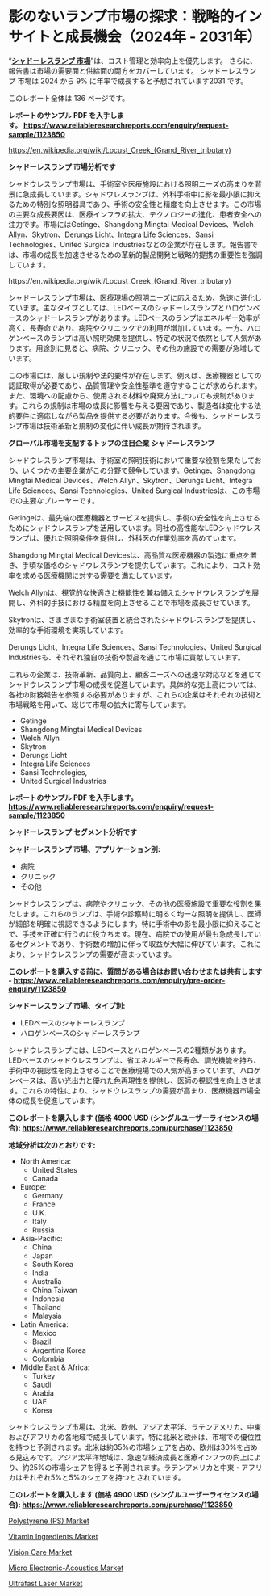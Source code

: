 <p><h1>影のないランプ市場の探求：戦略的インサイトと成長機会（2024年 - 2031年）</h1></p><p>&ldquo;<strong><a href="https://www.reliableresearchreports.com/shadowless-lamps-r1123850?utm_campaign=110&utm_medium=9&utm_source=Github&utm_content=ia&utm_term=17112024&utm_id=shadowless-lamps">シャドーレスランプ 市場</a></strong>&rdquo;は、コスト管理と効率向上を優先します。 さらに、報告書は市場の需要面と供給面の両方をカバーしています。 シャドーレスランプ 市場は 2024 から 9% に年率で成長すると予想されています2031 です。</p>
<p>このレポート全体は 136 ページです。</p>
<p><strong>レポートのサンプル PDF を入手します。&nbsp;<a href="https://www.reliableresearchreports.com/enquiry/request-sample/1123850?utm_campaign=110&utm_medium=9&utm_source=Github&utm_content=ia&utm_term=17112024&utm_id=shadowless-lamps">https://www.reliableresearchreports.com/enquiry/request-sample/1123850</a></strong></p>
<p><a href="https://en.wikipedia.org/wiki/Locust_Creek_(Grand_River_tributary)?utm_campaign=110&utm_medium=9&utm_source=Github&utm_content=ia&utm_term=17112024&utm_id=shadowless-lamps">https://en.wikipedia.org/wiki/Locust_Creek_(Grand_River_tributary)</a></p>
<p><strong>シャドーレスランプ 市場分析です</strong></p>
<p><p>シャドウレスランプ市場は、手術室や医療施設における照明ニーズの高まりを背景に急成長しています。シャドウレスランプは、外科手術中に影を最小限に抑えるための特別な照明器具であり、手術の安全性と精度を向上させます。この市場の主要な成長要因は、医療インフラの拡大、テクノロジーの進化、患者安全への注力です。市場にはGetinge、Shangdong Mingtai Medical Devices、Welch Allyn、Skytron、Derungs Licht、Integra Life Sciences、Sansi Technologies、United Surgical Industriesなどの企業が存在します。報告書では、市場の成長を加速させるための革新的製品開発と戦略的提携の重要性を強調しています。</p></p>
<p>https://en.wikipedia.org/wiki/Locust_Creek_(Grand_River_tributary)</p>
<p><p>シャドーレスランプ市場は、医療現場の照明ニーズに応えるため、急速に進化しています。主なタイプとしては、LEDベースのシャドーレスランプとハロゲンベースのシャドーレスランプがあります。LEDベースのランプはエネルギー効率が高く、長寿命であり、病院やクリニックでの利用が増加しています。一方、ハロゲンベースのランプは高い照明効果を提供し、特定の状況で依然として人気があります。用途別に見ると、病院、クリニック、その他の施設での需要が急増しています。</p><p>この市場には、厳しい規制や法的要件が存在します。例えば、医療機器としての認証取得が必要であり、品質管理や安全性基準を遵守することが求められます。また、環境への配慮から、使用される材料や廃棄方法についても規制があります。これらの規制は市場の成長に影響を与える要因であり、製造者は変化する法的要件に適応しながら製品を提供する必要があります。今後も、シャドーレスランプ市場は技術革新と規制の変化に伴い成長が期待されます。</p></p>
<p><strong>グローバル市場を支配するトップの注目企業 シャドーレスランプ</strong></p>
<p><p>シャドウレスランプ市場は、手術室の照明技術において重要な役割を果たしており、いくつかの主要企業がこの分野で競争しています。Getinge、Shangdong Mingtai Medical Devices、Welch Allyn、Skytron、Derungs Licht、Integra Life Sciences、Sansi Technologies、United Surgical Industriesは、この市場での主要なプレーヤーです。</p><p>Getingeは、最先端の医療機器とサービスを提供し、手術の安全性を向上させるためにシャドウレスランプを活用しています。同社の高性能なLEDシャドウレスランプは、優れた照明条件を提供し、外科医の作業効率を高めています。</p><p>Shangdong Mingtai Medical Devicesは、高品質な医療機器の製造に重点を置き、手頃な価格のシャドウレスランプを提供しています。これにより、コスト効率を求める医療機関に対する需要を満たしています。</p><p>Welch Allynは、視覚的な快適さと機能性を兼ね備えたシャドウレスランプを展開し、外科的手技における精度を向上させることで市場を成長させています。</p><p>Skytronは、さまざまな手術室装置と統合されたシャドウレスランプを提供し、効率的な手術環境を実現しています。</p><p>Derungs Licht、Integra Life Sciences、Sansi Technologies、United Surgical Industriesも、それぞれ独自の技術や製品を通じて市場に貢献しています。</p><p>これらの企業は、技術革新、品質向上、顧客ニーズへの迅速な対応などを通じてシャドウレスランプ市場の成長を促進しています。具体的な売上高については、各社の財務報告を参照する必要がありますが、これらの企業はそれぞれの技術と市場戦略を用いて、総じて市場の拡大に寄与しています。</p></p>
<p><ul><li>Getinge</li><li>Shangdong Mingtai Medical Devices</li><li>Welch Allyn</li><li>Skytron</li><li>Derungs Licht</li><li>Integra Life Sciences</li><li>Sansi Technologies,</li><li>United Surgical Industries</li></ul></p>
<p><strong>レポートのサンプル PDF を入手します。 <a href="https://www.reliableresearchreports.com/enquiry/request-sample/1123850?utm_campaign=110&utm_medium=9&utm_source=Github&utm_content=ia&utm_term=17112024&utm_id=shadowless-lamps">https://www.reliableresearchreports.com/enquiry/request-sample/1123850</a></strong></p>
<p><strong>シャドーレスランプ セグメント分析です</strong></p>
<p><strong>シャドーレスランプ 市場、アプリケーション別:</strong></p>
<p><ul><li>病院</li><li>クリニック</li><li>その他</li></ul></p>
<p><p>シャドウレスランプは、病院やクリニック、その他の医療施設で重要な役割を果たします。これらのランプは、手術や診察時に明るく均一な照明を提供し、医師が細部を明確に視認できるようにします。特に手術中の影を最小限に抑えることで、手技を正確に行うのに役立ちます。現在、病院での使用が最も急成長しているセグメントであり、手術数の増加に伴って収益が大幅に伸びています。これにより、シャドウレスランプの需要が高まっています。</p></p>
<p><strong>このレポートを購入する前に、質問がある場合はお問い合わせまたは共有します - <a href="https://www.reliableresearchreports.com/enquiry/pre-order-enquiry/1123850?utm_campaign=110&utm_medium=9&utm_source=Github&utm_content=ia&utm_term=17112024&utm_id=shadowless-lamps">https://www.reliableresearchreports.com/enquiry/pre-order-enquiry/1123850</a></strong></p>
<p><strong>シャドーレスランプ 市場、タイプ別:</strong></p>
<p><ul><li>LEDベースのシャドーレスランプ</li><li>ハロゲンベースのシャドーレスランプ</li></ul></p>
<p><p>シャドウレスランプには、LEDベースとハロゲンベースの2種類があります。LEDベースのシャドウレスランプは、省エネルギーで長寿命、調光機能を持ち、手術中の視認性を向上させることで医療現場での人気が高まっています。ハロゲンベースは、高い光出力と優れた色再現性を提供し、医師の視認性を向上させます。これらの特性により、シャドウレスランプの需要が高まり、医療機器市場全体の成長を促進しています。</p></p>
<p><strong>このレポートを購入します (価格 4900 USD (シングルユーザーライセンスの場合): <a href="https://www.reliableresearchreports.com/purchase/1123850?utm_campaign=110&utm_medium=9&utm_source=Github&utm_content=ia&utm_term=17112024&utm_id=shadowless-lamps">https://www.reliableresearchreports.com/purchase/1123850</a></strong></p>
<p><strong>地域分析は次のとおりです:</strong></p>
<p><ul>
    <li>
        North America:
        <ul>
            <li>United States</li>
            <li>Canada</li>
        </ul>
    </li>
    <li>
        Europe:
        <ul>
            <li>Germany</li>
            <li>France</li>
            <li>U.K.</li>
            <li>Italy</li>
            <li>Russia</li>
        </ul>
    </li>
    <li>
        Asia-Pacific:
        <ul>
            <li>China</li>
            <li>Japan</li>
            <li>South Korea</li>
            <li>India</li>
            <li>Australia</li>
            <li>China Taiwan</li>
            <li>Indonesia</li>
            <li>Thailand</li>
            <li>Malaysia</li>
        </ul>
    </li>
    <li>
        Latin America:
        <ul>
            <li>Mexico</li>
            <li>Brazil</li>
            <li>Argentina Korea</li>
            <li>Colombia</li>
        </ul>
    </li>
    <li>
        Middle East & Africa:
        <ul>
            <li>Turkey</li>
            <li>Saudi</li>
            <li>Arabia</li>
            <li>UAE</li>
            <li>Korea</li>
        </ul>
    </li>
    </ul></p>
<p><p>シャドウレスランプ市場は、北米、欧州、アジア太平洋、ラテンアメリカ、中東およびアフリカの各地域で成長しています。特に北米と欧州は、市場での優位性を持つと予測されます。北米は約35%の市場シェアを占め、欧州は30%を占める見込みです。アジア太平洋地域は、急速な経済成長と医療インフラの向上により、約25%の市場シェアを得ると予測されます。ラテンアメリカと中東・アフリカはそれぞれ5%と5%のシェアを持つとされています。</p></p>
<p><strong>このレポートを購入します (価格 4900 USD (シングルユーザーライセンスの場合): <a href="https://www.reliableresearchreports.com/purchase/1123850?utm_campaign=110&utm_medium=9&utm_source=Github&utm_content=ia&utm_term=17112024&utm_id=shadowless-lamps">https://www.reliableresearchreports.com/purchase/1123850</a></strong></p>
<p><p><a href="https://github.com/globismark/Market-Research-Report-List-5/blob/main/polystyrene-ps-market.md?utm_campaign=110&utm_medium=9&utm_source=Github&utm_content=ia&utm_term=17112024&utm_id=shadowless-lamps">Polystyrene (PS) Market</a></p><p><a href="https://issuu.com/reportprime-2/docs/vitamin-ingredients-market-size-203_b2f01bd45028ce?utm_campaign=110&utm_medium=9&utm_source=Github&utm_content=ia&utm_term=17112024&utm_id=shadowless-lamps">Vitamin Ingredients Market</a></p><p><a href="https://issuu.com/reportprime-2/docs/vision-care-market-size-2030.pptx_5d2f11777184c6?utm_campaign=110&utm_medium=9&utm_source=Github&utm_content=ia&utm_term=17112024&utm_id=shadowless-lamps">Vision Care Market</a></p><p><a href="https://github.com/NarcisoFerry/Market-Research-Report-List-1/blob/main/micro-electronic-acoustics-market.md?utm_campaign=110&utm_medium=9&utm_source=Github&utm_content=ia&utm_term=17112024&utm_id=shadowless-lamps">Micro Electronic-Acoustics Market</a></p><p><a href="https://www.linkedin.com/pulse/ultrafast-laser-market-forecast-global-trends-analysis-from-rmr5e?utm_campaign=110&utm_medium=9&utm_source=Github&utm_content=ia&utm_term=17112024&utm_id=shadowless-lamps">Ultrafast Laser Market</a></p></p>